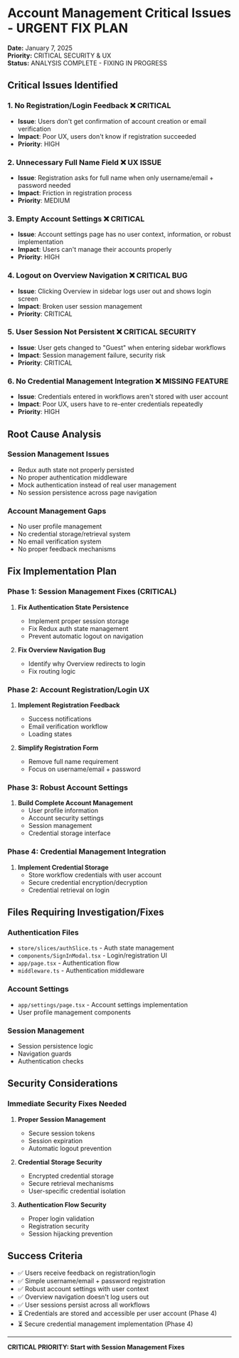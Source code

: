 # Account Management Critical Issues - URGENT FIX PLAN

**Date:** January 7, 2025  
**Priority:** CRITICAL SECURITY & UX  
**Status:** ANALYSIS COMPLETE - FIXING IN PROGRESS  

## Critical Issues Identified

### 1. **No Registration/Login Feedback** ❌ CRITICAL
- **Issue**: Users don't get confirmation of account creation or email verification
- **Impact**: Poor UX, users don't know if registration succeeded
- **Priority**: HIGH

### 2. **Unnecessary Full Name Field** ❌ UX ISSUE
- **Issue**: Registration asks for full name when only username/email + password needed
- **Impact**: Friction in registration process
- **Priority**: MEDIUM

### 3. **Empty Account Settings** ❌ CRITICAL
- **Issue**: Account settings page has no user context, information, or robust implementation
- **Impact**: Users can't manage their accounts properly
- **Priority**: HIGH

### 4. **Logout on Overview Navigation** ❌ CRITICAL BUG
- **Issue**: Clicking Overview in sidebar logs user out and shows login screen
- **Impact**: Broken user session management
- **Priority**: CRITICAL

### 5. **User Session Not Persistent** ❌ CRITICAL SECURITY
- **Issue**: User gets changed to "Guest" when entering sidebar workflows
- **Impact**: Session management failure, security risk
- **Priority**: CRITICAL

### 6. **No Credential Management Integration** ❌ MISSING FEATURE
- **Issue**: Credentials entered in workflows aren't stored with user account
- **Impact**: Poor UX, users have to re-enter credentials repeatedly
- **Priority**: HIGH

## Root Cause Analysis

### Session Management Issues
- Redux auth state not properly persisted
- No proper authentication middleware
- Mock authentication instead of real user management
- No session persistence across page navigation

### Account Management Gaps
- No user profile management
- No credential storage/retrieval system
- No email verification system
- No proper feedback mechanisms

## Fix Implementation Plan

### Phase 1: Session Management Fixes (CRITICAL)
1. **Fix Authentication State Persistence**
   - Implement proper session storage
   - Fix Redux auth state management
   - Prevent automatic logout on navigation

2. **Fix Overview Navigation Bug**
   - Identify why Overview redirects to login
   - Fix routing logic

### Phase 2: Account Registration/Login UX
1. **Implement Registration Feedback**
   - Success notifications
   - Email verification workflow
   - Loading states

2. **Simplify Registration Form**
   - Remove full name requirement
   - Focus on username/email + password

### Phase 3: Robust Account Settings
1. **Build Complete Account Management**
   - User profile information
   - Account security settings
   - Session management
   - Credential storage interface

### Phase 4: Credential Management Integration
1. **Implement Credential Storage**
   - Store workflow credentials with user account
   - Secure credential encryption/decryption
   - Credential retrieval on login

## Files Requiring Investigation/Fixes

### Authentication Files
- `store/slices/authSlice.ts` - Auth state management
- `components/SignInModal.tsx` - Login/registration UI
- `app/page.tsx` - Authentication flow
- `middleware.ts` - Authentication middleware

### Account Settings
- `app/settings/page.tsx` - Account settings implementation
- User profile management components

### Session Management
- Session persistence logic
- Navigation guards
- Authentication checks

## Security Considerations

### Immediate Security Fixes Needed
1. **Proper Session Management**
   - Secure session tokens
   - Session expiration
   - Automatic logout prevention

2. **Credential Storage Security**
   - Encrypted credential storage
   - Secure retrieval mechanisms
   - User-specific credential isolation

3. **Authentication Flow Security**
   - Proper login validation
   - Registration security
   - Session hijacking prevention

## Success Criteria

- ✅ Users receive feedback on registration/login
- ✅ Simple username/email + password registration
- ✅ Robust account settings with user context
- ✅ Overview navigation doesn't log users out
- ✅ User sessions persist across all workflows
- ⏳ Credentials are stored and accessible per user account (Phase 4)
- ⏳ Secure credential management implementation (Phase 4)

---
**CRITICAL PRIORITY: Start with Session Management Fixes**
